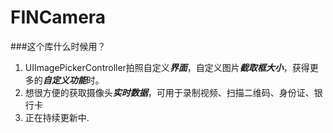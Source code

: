 FINCamera
=========
###这个库什么时候用？
1. UIImagePickerController拍照自定义***界面***，自定义图片***截取框大小***，获得更多的***自定义功能***时。
2. 想很方便的获取摄像头***实时数据***，可用于录制视频、扫描二维码、身份证、银行卡
3. 正在持续更新中.

